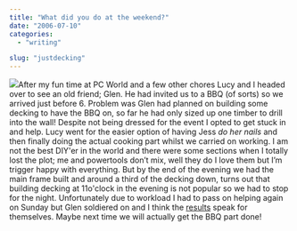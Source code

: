 ```yaml
---
title: "What did you do at the weekend?"
date: "2006-07-10"
categories: 
  - "writing"

slug: "justdecking"
---
```


[![](/images/186308468_782262f3d2_m.jpg)](http://flickr.com/photos/70011121@N00/186308468 "Decking")After my fun time at PC World and a few other chores Lucy and I headed over to see an old friend; Glen. He had invited us to a BBQ (of sorts) so we arrived just before 6. Problem was Glen had planned on building some decking to have the BBQ on, so far he had only sized up one timber to drill into the wall! Despite not being dressed for the event I opted to get stuck in and help. Lucy went for the easier option of having Jess _do her nails_ and then finally doing the actual cooking part whilst we carried on working. I am not the best DIY'er in the world and there were some sections when I totally lost the plot; me and powertools don’t mix, well they do I love them but I’m trigger happy with everything. But by the end of the evening we had the main frame built and around a third of the decking down, turns out that building decking at 11o'clock in the evening is not popular so we had to stop for the night. Unfortunately due to workload I had to pass on helping again on Sunday but Glen soldiered on and I think the [results](http://static.flickr.com/76/186308309_1879a0a6ca_d.jpg) speak for themselves. Maybe next time we will actually get the BBQ part done!
